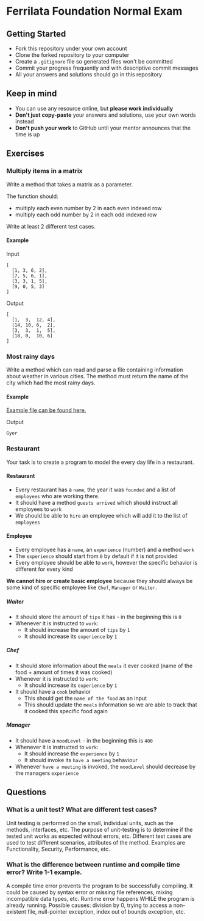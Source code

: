 # Ferrilata Foundation Normal Exam

## Getting Started

- Fork this repository under your own account
- Clone the forked repository to your computer
- Create a `.gitignore` file so generated files won't be committed
- Commit your progress frequently and with descriptive commit messages
- All your answers and solutions should go in this repository

## Keep in mind

- You can use any resource online, but **please work individually**
- **Don't just copy-paste** your answers and solutions, use your own words instead
- **Don't push your work** to GitHub until your mentor announces that the time is up

## Exercises

### Multiply items in a matrix

Write a method that takes a matrix as a parameter.

The function should:

- multiply each even number by 2 in each even indexed row
- multiply each odd number by 2 in each odd indexed row

Write at least 2 different test cases.

#### Example

Input

```
[
  [1, 3, 6, 2],
  [7, 5, 6, 1],
  [3, 3, 1, 5],
  [9, 0, 5, 3]
]
```

Output

```
[
  [1,  3,  12, 4],
  [14, 10, 6,  2],
  [3,  3,  1,  5],
  [18, 0,  10, 6]
]
```

### Most rainy days

Write a method which can read and parse a file containing information about
weather in various cities. The method must return the name of the city which
had the most rainy days.

#### Example

[Example file can be found here.](./cities.csv)

Output

```
Gyor
```
### Restaurant

Your task is to create a program to model the every day life in a restaurant.

#### Restaurant

- Every restaurant has a `name`, the year it was `founded` and a list of `employees` who are working there.
- It should have a method `guests arrived` which should instruct all employees to `work`
- We should be able to `hire` an employee which will add it to the list of `employees`

#### Employee

- Every employee has a `name`, an `experience` (number) and a method `work`
- The `experience` should start from `0` by default if it is not provided
- Every employee should be able to `work`, however the specific behavior is different for every kind

**We cannot hire or create basic employee** because they should always be some kind of specific employee like `Chef`, `Manager` or `Waiter`.

##### Waiter 

- It should store the amount of `tips` it has - in the beginning this is `0`
- Whenever it is instructed to `work`:
  - It should increase the amount of `tips` by `1`
  - It should increase its `experience` by `1`

##### Chef

- It should store information about the `meals` it ever cooked (name of the food + amount of times it was cooked)
- Whenever it is instructed to `work`:
  - It should increase its `experience` by `1`
- It should have a `cook` behavior
  - This should get the `name of the food` as an input
  - This should update the `meals` information so we are able to track that it cooked this specific food again

##### Manager

- It should have a `moodLevel` - in the beginning this is `400`
- Whenever it is instructed to `work`:
  - It should increase the `experience` by `1`
  - It should invoke its `have a meeting` behaviour
- Whenever `have a meeting` is invoked, the `moodLevel` should decrease by the managers `experience`

## Questions

### What is a unit test? What are different test cases?
Unit testing is performed on the small, individual units, such as the methods, interfaces, etc.
The purpose of unit-testing is to determine if the tested unit works as expected without errors, etc.
Different test cases are used to test different scenarios, attributes of the method. Examples are Functionality, Security,
Performance, etc.

### What is the difference between runtime and compile time error? Write 1-1 example.
A compile time error prevents the program to be successfully compiling. It could be caused by syntax error or missing
file references, mixing incompatible data types, etc.
Runtime error happens WHILE the program is already running. Possible causes: division by 0, trying to access a
non-existent file, null-pointer exception, index out of bounds exception, etc.
